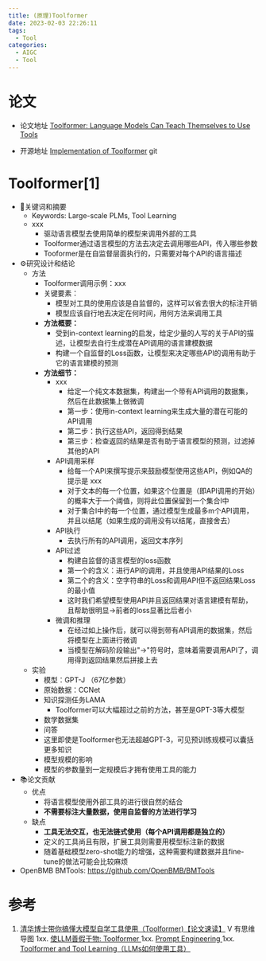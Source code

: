 ```yaml
---
title: (原理)Toolformer
date: 2023-02-03 22:26:11
tags:
  - Tool
categories:
  - AIGC  
  - Tool
---
```


<p></p>
<!-- more -->

# 论文
+ 论文地址
 [Toolformer: Language Models Can Teach Themselves to Use Tools](https://arxiv.org/abs/2302.04761)  

+ 开源地址
[Implementation of Toolformer](https://github.com/lucidrains/toolformer-pytorch)  git

# Toolformer[1]
  - 🔑关键词和摘要
    - Keywords: Large-scale PLMs,  Tool Learning
    - xxx
      - 驱动语言模型去使用简单的模型来调用外部的工具
      - Toolformer通过语言模型的方法去决定去调用哪些API，传入哪些参数
      - Tooformer是在自监督层面执行的，只需要对每个API的语言描述
  - ⚙️研究设计和结论
    - 方法   
      - Toolformer调用示例：xxx
      - 关键要素：
        - 模型对工具的使用应该是自监督的，这样可以省去很大的标注开销
        - 模型应该自行地去决定在何时间，用何方法来调用工具
      - **方法概要：**
        - 受到in-context learning的启发，给定少量的人写的关于API的描述，让模型去自行生成潜在API调用的语言建模数据
        - 构建一个自监督的Loss函数，让模型来决定哪些API的调用有助于它的语言建模的预测
      - **方法细节：**
        - xxx
          - 给定一个纯文本数据集，构建出一个带有API调用的数据集，然后在此数据集上做微调
          - 第一步：使用in-context learning来生成大量的潜在可能的API调用
          - 第二步：执行这些API，返回得到结果
          - 第三步：检查返回的结果是否有助于语言模型的预测，过滤掉其他的API
        - API调用采样
          - 给每一个API来撰写提示来鼓励模型使用这些API，例如QA的提示是 xxx
          - 对于文本的每一个位置，如果这个位置是<API>（即API调用的开始）的概率大于一个阈值，则将此位置保留到一个集合I中
          - 对于集合I中的每一个位置，通过模型生成最多m个API调用，并且以</API>结尾（如果生成的调用没有以</API>结尾，直接舍去）
        - API执行
          - 去执行所有的API调用，返回文本序列
        - API过滤
          - 构建自监督的语言模型的loss函数
          - 第一个的含义：进行API的调用，并且使用API结果的Loss
          - 第二个的含义：空字符串的Loss和调用API但不返回结果Loss的最小值
          - 这时我们希望模型使用API并且返回结果对语言建模有帮助，且帮助很明显->前者的loss显著比后者小
        - 微调和推理
          - 在经过如上操作后，就可以得到带有API调用的数据集，然后将模型在上面进行微调
          - 当模型在解码阶段输出"->"符号时，意味着需要调用API了，调用得到返回结果然后拼接上去
    - 实验
      - 模型：GPT-J （67亿参数）
      - 原始数据：CCNet
      - 知识探测任务LAMA
        - Toolformer可以大幅超过之前的方法，甚至是GPT-3等大模型
      - 数学数据集
      - 问答
      - 这里即使是Toolformer也无法超越GPT-3，可见预训练规模可以囊括更多知识
      - 模型规模的影响
      - 模型的参数量到一定规模后才拥有使用工具的能力
  - 📚论文贡献
    - 优点
      - 将语言模型使用外部工具的进行很自然的结合
      - **不需要标注大量数据，使用自监督的方法进行学习**
    - 缺点
      - **工具无法交互，也无法链式使用（每个API调用都是独立的）**
      - 定义的工具尚且有限，扩展工具则需要用模型标注新的数据
      - 随着基础模型zero-shot能力的增强，这种需要构建数据并且fine-tune的做法可能会比较麻烦
  - OpenBMB BMTools: https://github.com/OpenBMB/BMTools



# 参考
1. [清华博士带你搞懂大模型自学工具使用（Toolformer)【论文速读】](https://www.bilibili.com/video/BV18s4y1u7nJ/) V 有思维导图
1xx. [使LLM善假于物: Toolformer ](https://finisky.github.io/toolformer-summary/)
1xx. [Prompt Engineering ](https://lilianweng.github.io/posts/2023-03-15-prompt-engineering/#external-apis)
1xx. [Toolformer and Tool Learning（LLMs如何使用工具）](https://nakaizura.blog.csdn.net/article/details/130817902)

